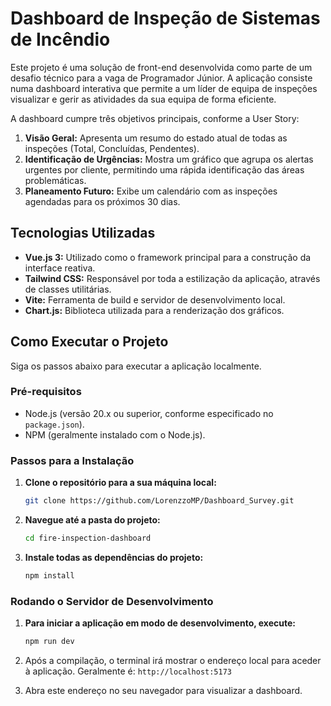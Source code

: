 # Dashboard de Inspeção de Sistemas de Incêndio

Este projeto é uma solução de front-end desenvolvida como parte de um desafio técnico para a vaga de Programador Júnior. A aplicação consiste numa dashboard interativa que permite a um líder de equipa de inspeções visualizar e gerir as atividades da sua equipa de forma eficiente.

A dashboard cumpre três objetivos principais, conforme a User Story:
1.  **Visão Geral:** Apresenta um resumo do estado atual de todas as inspeções (Total, Concluídas, Pendentes).
2.  **Identificação de Urgências:** Mostra um gráfico que agrupa os alertas urgentes por cliente, permitindo uma rápida identificação das áreas problemáticas.
3.  **Planeamento Futuro:** Exibe um calendário com as inspeções agendadas para os próximos 30 dias.

## Tecnologias Utilizadas

* **Vue.js 3:** Utilizado como o framework principal para a construção da interface reativa.
* **Tailwind CSS:** Responsável por toda a estilização da aplicação, através de classes utilitárias.
* **Vite:** Ferramenta de build e servidor de desenvolvimento local.
* **Chart.js:** Biblioteca utilizada para a renderização dos gráficos.

## Como Executar o Projeto

Siga os passos abaixo para executar a aplicação localmente.

### Pré-requisitos

* Node.js (versão 20.x ou superior, conforme especificado no `package.json`).
* NPM (geralmente instalado com o Node.js).

### Passos para a Instalação

1.  **Clone o repositório para a sua máquina local:**
    ```sh
    git clone https://github.com/LorenzzoMP/Dashboard_Survey.git
    ```

2.  **Navegue até a pasta do projeto:**
    ```sh
    cd fire-inspection-dashboard
    ```

3.  **Instale todas as dependências do projeto:**
    ```sh
    npm install
    ```

### Rodando o Servidor de Desenvolvimento

1.  **Para iniciar a aplicação em modo de desenvolvimento, execute:**
    ```sh
    npm run dev
    ```

2.  Após a compilação, o terminal irá mostrar o endereço local para aceder à aplicação. Geralmente é:
    `http://localhost:5173`

3.  Abra este endereço no seu navegador para visualizar a dashboard.